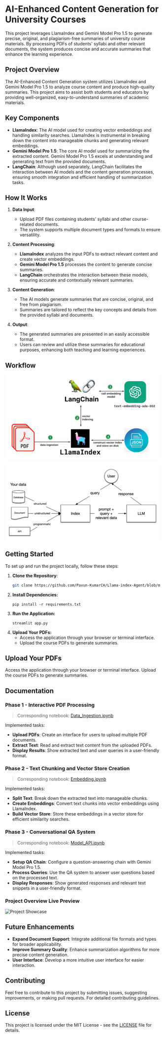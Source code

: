 # AI-Enhanced Content Generation for University Courses

This project leverages LlamaIndex and Gemini Model Pro 1.5 to generate precise, original, and plagiarism-free summaries of university course materials. By processing PDFs of students' syllabi and other relevant documents, the system produces concise and accurate summaries that enhance the learning experience.

## Project Overview

The AI-Enhanced Content Generation system utilizes LlamaIndex and Gemini Model Pro 1.5 to analyze course content and produce high-quality summaries. This project aims to assist both students and educators by providing well-organized, easy-to-understand summaries of academic materials.

## Key Components

- **LlamaIndex**: The AI model used for creating vector embeddings and handling similarity searches. LlamaIndex is instrumental in breaking down the content into manageable chunks and generating relevant embeddings.
- **Gemini Model Pro 1.5**: The core AI model used for summarizing the extracted content. Gemini Model Pro 1.5 excels at understanding and generating text from the provided documents.
- **LangChain**: Although used separately, LangChain facilitates the interaction between AI models and the content generation processes, ensuring smooth integration and efficient handling of summarization tasks.

## How It Works

1. **Data Input**:
   - Upload PDF files containing students' syllabi and other course-related documents.
   - The system supports multiple document types and formats to ensure versatility.

2. **Content Processing**:
   - **LlamaIndex** analyzes the input PDFs to extract relevant content and create vector embeddings.
   - **Gemini Model Pro 1.5** processes the content to generate concise summaries.
   - **LangChain** orchestrates the interaction between these models, ensuring accurate and contextually relevant summaries.

3. **Content Generation**:
   - The AI models generate summaries that are concise, original, and free from plagiarism.
   - Summaries are tailored to reflect the key concepts and details from the provided syllabi and documents.

4. **Output**:
   - The generated summaries are presented in an easily accessible format.
   - Users can review and utilize these summaries for educational purposes, enhancing both teaching and learning experiences.

## Workflow

![Workflow Diagram](https://github.com/Pavun-KumarCH/Llama-index-Agent/blob/main/assets/LangChainandLlamaIndex.png)

![Workflow Diagram](https://github.com/Pavun-KumarCH/Llama-index-Agent/blob/main/assets/basic_rag.png)

## Getting Started

To set up and run the project locally, follow these steps:

1. **Clone the Repository**:
   ```bash
   git clone https://github.com/Pavun-KumarCH/Llama-index-Agent/blob/main/README.md.git
3. **Install Dependencies:**
   ```
   pip install -r requirements.txt
4. **Run the Application:**
   ```
   streamlit app.py
5. **Upload Your PDFs:**
   - Access the application through your browser or terminal interface.
   -  Upload the course PDFs to generate summaries.

## Upload Your PDFs

Access the application through your browser or terminal interface. Upload the course PDFs to generate summaries.

## Documentation

### Phase 1 - Interactive PDF Processing
> Corresponding notebook: [Data_Ingestion.ipynb](https://github.com/Pavun-KumarCH/Llama-index-Agent/blob/main/Components/data_ingestion.py)

Implemented tasks:
- **Upload PDFs**: Create an interface for users to upload multiple PDF documents.
- **Extract Text**: Read and extract text content from the uploaded PDFs.
- **Display Results**: Show extracted text and user queries in a user-friendly format.

### Phase 2 - Text Chunking and Vector Store Creation
> Corresponding notebook: [Embedding.ipynb](https://github.com/Pavun-KumarCH/Llama-index-Agent/blob/main/Components/embedding.py)

Implemented tasks:
- **Split Text**: Break down the extracted text into manageable chunks.
- **Create Embeddings**: Convert text chunks into vector embeddings using LlamaIndex.
- **Build Vector Store**: Store these embeddings in a vector store for efficient similarity searches.

### Phase 3 - Conversational QA System
> Corresponding notebook: [Model_API.ipynb](https://github.com/Pavun-KumarCH/Llama-index-Agent/blob/main/Components/model_api.py)

Implemented tasks:
- **Setup QA Chain**: Configure a question-answering chain with Gemini Model Pro 1.5.
- **Process Queries**: Use the QA system to answer user questions based on the processed text.
- **Display Responses**: Show generated responses and relevant text snippets in a user-friendly format.

### Project Overview Live Preview
![Project Showcase](https://github.com/Pavun-KumarCH/Llama-index-Agent/blob/main/assets/showcase1.gif)

## Future Enhancements
- **Expand Document Support**: Integrate additional file formats and types for broader applicability.
- **Improve Summary Quality**: Enhance summarization algorithms for more precise content generation.
- **User Interface**: Develop a more intuitive user interface for easier interaction.

## Contributing
Feel free to contribute to this project by submitting issues, suggesting improvements, or making pull requests. For detailed contributing guidelines.

## License
This project is licensed under the MIT License - see the [LICENSE](LICENSE) file for details.
